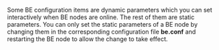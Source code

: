 Some BE configuration items are dynamic parameters which you can set interactively when BE nodes are online. The rest of them are static parameters. You can only set the static parameters of a BE node by changing them in the corresponding configuration file **be.conf** and restarting the BE node to allow the change to take effect.


